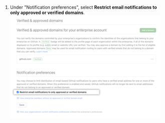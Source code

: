 1. Under "Notification preferences", select **Restrict email notifications to only approved or verified domains**. ![Casilla para restringir las notificaciones por correo electrónico para los correos electrónicos de dominio verificado](/assets/images/help/enterprises/restrict-email-notifications-to-domain-enterprise.png)
